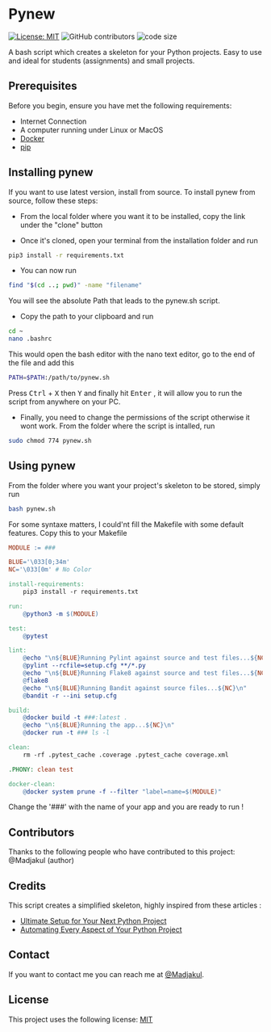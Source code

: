 # Pynew

[![License: MIT](https://img.shields.io/badge/License-MIT-yellow.svg)](https://opensource.org/licenses/MIT) ![GitHub contributors](https://img.shields.io/github/contributors/Madjakul/Pynew) ![code size](https://img.shields.io/github/languages/code-size/Madjakul/Pynew)

A bash script which creates a skeleton for your Python projects. Easy to use and ideal for students (assignments) and small projects.


## Prerequisites

Before you begin, ensure you have met the following requirements:

* Internet Connection
* A computer running under Linux or MacOS
* [Docker](https://phoenixnap.com/kb/how-to-install-docker-on-ubuntu-18-04)
* [pip](https://pip.pypa.io/en/stable/installing/)


## Installing pynew

If you want to use latest version, install from source. To install pynew from source, follow these steps:

* From the local folder where you want it to be installed, copy the link under the "clone" button

* Once it's cloned, open your terminal from the installation folder and run
```bash
pip3 install -r requirements.txt
```

* You can now run 
```bash
find "$(cd ..; pwd)" -name "filename"
```
You will see the absolute Path that leads to the pynew.sh script.

* Copy the path to your clipboard and run
```bash
cd ~
nano .bashrc
```
This would open the bash editor with the nano text editor, go to the end of the file and add this
```bash
PATH=$PATH:/path/to/pynew.sh
```
Press <kbd>Ctrl</kbd> + <kbd>X</kbd> then <kbd>Y</kbd> and finally hit <kbd>Enter</kbd> ,
it will allow you to run the script from anywhere on your PC.

* Finally, you need to change the permissions of the script otherwise it wont work. From the folder where the script is intalled, run
```bash
sudo chmod 774 pynew.sh
```


## Using pynew

From the folder where you want your project's skeleton to be stored, simply run
```bash
bash pynew.sh
```

For some syntaxe matters, I could'nt fill the Makefile with some default features. Copy this to your Makefile
```mk
MODULE := ###

BLUE='\033[0;34m'
NC='\033[0m' # No Color

install-requirements:
    pip3 install -r requirements.txt

run:
    @python3 -m $(MODULE)

test:
    @pytest

lint:
    @echo "\n${BLUE}Running Pylint against source and test files...${NC}\n"
    @pylint --rcfile=setup.cfg **/*.py
    @echo "\n${BLUE}Running Flake8 against source and test files...${NC}\n"
    @flake8
    @echo "\n${BLUE}Running Bandit against source files...${NC}\n"
    @bandit -r --ini setup.cfg

build:
    @docker build -t ###:latest .
    @echo "\n${BLUE}Running the app...${NC}\n"
    @docker run -t ### ls -l

clean:
    rm -rf .pytest_cache .coverage .pytest_cache coverage.xml

.PHONY: clean test

docker-clean:
    @docker system prune -f --filter "label=name=$(MODULE)"
```
Change the '###' with the name of your app and you are ready to run !


## Contributors

Thanks to the following people who have contributed to this project:
@Madjakul (author)


## Credits

This script creates a simplified skeleton, highly inspired from these articles :
* [Ultimate Setup for Your Next Python Project](https://towardsdatascience.com/ultimate-setup-for-your-next-python-project-179bda8a7c2c)
* [Automating Every Aspect of Your Python Project](https://towardsdatascience.com/automating-every-aspect-of-your-python-project-6517336af9da)


## Contact

If you want to contact me you can reach me at [@Madjakul](https://twitter.com/madjakul).

## License

This project uses the following license: [MIT](https://github.com/Madjakul/Pynew/blob/master/LICENSE)
